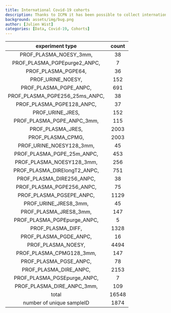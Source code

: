 ```yaml
---
title: International Covid-19 cohorts
description: Thanks to ICPN it has been possible to collect international cohorts of patients infected with Sars-CoV-2
background: assets/img/bug.png
author: [Julien Wist]
categories: [Data, Covid-19, Cohorts]
---
```


| experiment type | count |
| :----------: | :----------: |
|PROF_PLASMA_NOESY_3mm,|			38|
|PROF_PLASMA_PGPEpurge2_ANPC,|		7|
|PROF_PLASMA_PGPE64,|			36|
|PROF_URINE_NOESY,|			152|
|PROF_PLASMA_PGPE_ANPC,|			691|
|PROF_PLASMA_PGPE256_25ms_ANPC,|		38|
|PROF_PLASMA_PGPE128_ANPC,|		37|
|PROF_URINE_JRES,|			152|
|PROF_PLASMA_PGPE_ANPC_3mm,|		115|
|PROF_PLASMA_JRES,|			2003|
|PROF_PLASMA_CPMG,|			2003|
|PROF_URINE_NOESY128_3mm,|		45|
|PROF_PLASMA_PGPE_25m_ANPC,|		453|
|PROF_PLASMA_NOESY128_3mm,|		256|
|PROF_PLASMA_DIRElongT2_ANPC,|		751|
|PROF_PLASMA_DIRE256_ANPC,|		38|
|PROF_PLASMA_PGPE256_ANPC,|		75|
|PROF_PLASMA_PGSEPE_ANPC,|		1129|
|PROF_URINE_JRES8_3mm,|			45|
|PROF_PLASMA_JRES8_3mm,|			147|
|PROF_PLASMA_PGPEpurge_ANPC,|		5|
|PROF_PLASMA_DIFF,|			1328|
|PROF_PLASMA_PGDE_ANPC,|			16|
|PROF_PLASMA_NOESY,|			4494|
|PROF_PLASMA_CPMG128_3mm,|		147|
|PROF_PLASMA_PGSE_ANPC,|			78|
|PROF_PLASMA_DIRE_ANPC,|			2153|
|PROF_PLASMA_PGSEpurge_ANPC,|		7|
|PROF_PLASMA_DIRE_ANPC_3mm,|		109|
| total |					16548|
|number of unique sampleID|		1874|